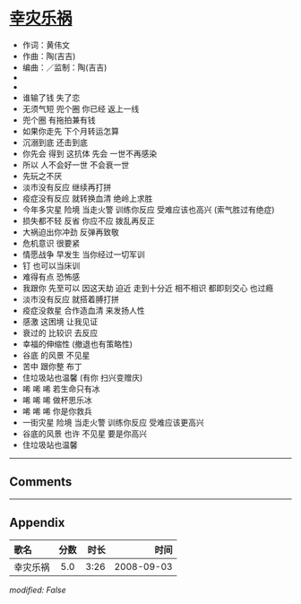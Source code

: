 # [幸灾乐祸](https://music.163.com/song?id=409931787)

* 作词：黄伟文
* 作曲：陶(吉吉)
* 编曲：／监制：陶(吉吉)
*
*
* 谁输了钱 失了恋
* 无须气短 兜个圈 你已经 返上一线
* 兜个圈 有拖拍兼有钱
* 如果你走先 下个月转运怎算
* 沉溺到底 还击到底
* 你先会 得到 这抗体 先会 一世不再感染
* 所以 人不会好一世 不会衰一世
* 先玩之不厌
* 淡市没有反应 继续再打拼
* 疫症没有反应 就转换血清 绝岭上求胜
* 今年多灾星 险境 当走火警 训练你反应 受难应该也高兴 (索气胜过有绝症)
* 损失都不轻 反省 你应不应 拨乱再反正
* 大祸迫出你冲劲 反弹再致敬
* 危机意识 很要紧
* 情愿战争 早发生 当你经过一切军训
* 钉 也可以当床训
* 难得有点 恐怖感
* 我跟你 先至可以 因这天劫 迫近 走到十分近 相不相识 都即刻交心 也过瘾
* 淡市没有反应 就搭着膊打拼
* 疫症没救星 合作造血清 来发扬人性
* 感激 这困境 让我见证
* 衰过的 比较识 去反应
* 幸福的伸缩性 (撤退也有策略性)
* 谷底 的风景 不见星
* 苦中 跟你整 布丁
* 住垃圾站也温馨 (有你 扫兴变赠庆)
* 唏 唏 唏 若生命只有冰
* 唏 唏 唏 做杯思乐冰
* 唏 唏 唏 你是你救兵
* 一街灾星 险境 当走火警 训练你反应 受难应该更高兴
* 谷底的风景 也许 不见星 要是你高兴
* 住垃圾站也温馨


---

## Comments


---

## Appendix

|歌名|分数|时长|时间|
|:---|:---:|---:|---:|
|幸灾乐祸|5.0|3:26|2008-09-03

*modified: False*